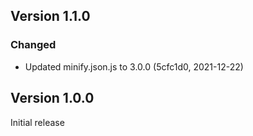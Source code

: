 ## Version 1.1.0

### Changed

- Updated minify.json.js to 3.0.0 (5cfc1d0, 2021-12-22)

## Version 1.0.0

Initial release
